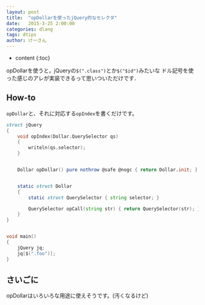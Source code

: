 ```yaml
---
layout: post
title:  "opDollarを使ったjQuery的なセレクタ"
date:   2015-3-25 2:00:00
categories: dlang
tags: dtips
author: けーさん
---
```


* content
{:toc}

opDollarを使うと，jQueryの`$(".class")`とか`$("$id")`みたいな
ドル記号を使った感じのアレが実装できるって思いついただけです．

<!--more-->


## How-to

`opDollar`と、それに対応する`opIndex`を書くだけです。

~~~~~~~~~~~~~~d
struct jQuery
{
    void opIndex(Dollar.QuerySelector qs)
    {
        writeln(qs.selector);
    }


    Dollar opDollar() pure nothrow @safe @nogc { return Dollar.init; }


    static struct Dollar
    {
        static struct QuerySelector { string selector; }

        QuerySelector opCall(string str) { return QuerySelector(str); }
    }
}


void main()
{
    jQuery jq;
    jq[$(".foo")];
}
~~~~~~~~~~~~~~~


## さいごに

opDollarはいろいろな用途に使えそうです。(汚くなるけど)

